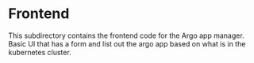 # Frontend

This subdirectory contains the frontend code for the Argo app manager. Basic UI that has a form and list out the argo app based on what is in the kubernetes cluster.
